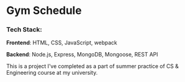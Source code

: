 # Gym Schedule

### Tech Stack: 
**Frontend**: HTML, CSS, JavaScript, webpack 

**Backend**: Node.js, Express, MongoDB, Mongoose, REST API

This is a project I've completed as a part of summer practice of CS & Engineering course at my university.

